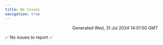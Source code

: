 ```yaml
---
title: No Issues
navigation: true
---
```


<p style="text-align:right;color:#cccs">
Generated Wed, 31 Jul 2024 14:01:50 GMT
</p>
<p>✅ No issues to report ✅</p>



